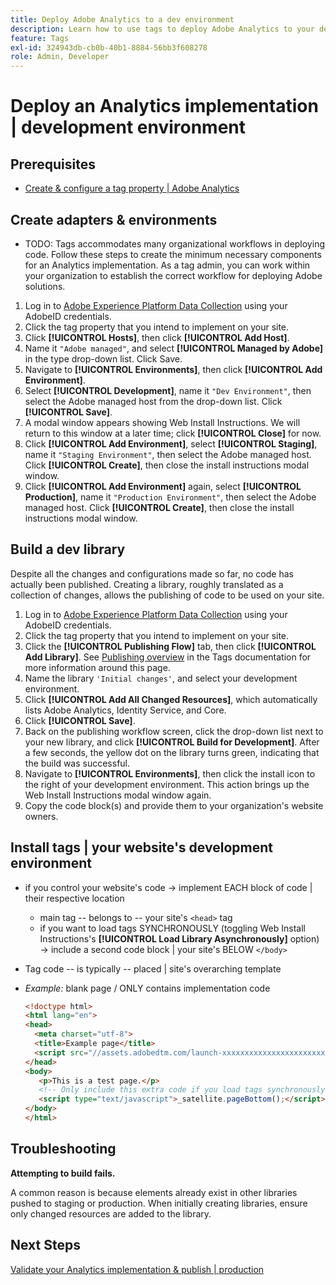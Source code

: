 ```yaml
---
title: Deploy Adobe Analytics to a dev environment
description: Learn how to use tags to deploy Adobe Analytics to your development environment.
feature: Tags
exl-id: 324943db-cb0b-40b1-8884-56bb3f608278
role: Admin, Developer
---
```

# Deploy an Analytics implementation | development environment

## Prerequisites

* [Create & configure a tag property | Adobe Analytics](create-analytics-property.md)

## Create adapters & environments

* TODO:
Tags accommodates many organizational workflows in deploying code. 
Follow these steps to create the minimum necessary components for an Analytics implementation. 
As a tag admin, you can work within your organization to establish the correct workflow for deploying Adobe solutions.

1. Log in to [Adobe Experience Platform Data Collection](https://experience.adobe.com/data-collection) using your AdobeID credentials.
2. Click the tag property that you intend to implement on your site.
3. Click **[!UICONTROL Hosts]**, then click **[!UICONTROL Add Host]**.
4. Name it `"Adobe managed"`, and select **[!UICONTROL Managed by Adobe]** in the type drop-down list. Click Save.
5. Navigate to **[!UICONTROL Environments]**, then click **[!UICONTROL Add Environment]**.
6. Select **[!UICONTROL Development]**, name it `"Dev Environment"`, then select the Adobe managed host from the drop-down list. Click **[!UICONTROL Save]**.
7. A modal window appears showing Web Install Instructions. We will return to this window at a later time; click **[!UICONTROL Close]** for now.
8. Click **[!UICONTROL Add Environment]**, select **[!UICONTROL Staging]**, name it `"Staging Environment"`, then select the Adobe managed host. Click **[!UICONTROL Create]**, then close the install instructions modal window.
9. Click **[!UICONTROL Add Environment]** again, select **[!UICONTROL Production]**, name it `"Production Environment"`, then select the Adobe managed host. Click **[!UICONTROL Create]**, then close the install instructions modal window.

## Build a dev library

Despite all the changes and configurations made so far, no code has actually been published. Creating a library, roughly translated as a collection of changes, allows the publishing of code to be used on your site.

1. Log in to [Adobe Experience Platform Data Collection](https://experience.adobe.com/data-collection) using your AdobeID credentials.
2. Click the tag property that you intend to implement on your site.
3. Click the **[!UICONTROL Publishing Flow]** tab, then click **[!UICONTROL Add Library]**. See [Publishing overview](https://experienceleague.adobe.com/docs/experience-platform/tags/publish/overview.html) in the Tags documentation for more information around this page.
4. Name the library `'Initial changes'`, and select your development environment.
5. Click **[!UICONTROL Add All Changed Resources]**, which automatically lists Adobe Analytics, Identity Service, and Core.
6. Click **[!UICONTROL Save]**.
7. Back on the publishing workflow screen, click the drop-down list next to your new library, and click **[!UICONTROL Build for Development]**. After a few seconds, the yellow dot on the library turns green, indicating that the build was successful.
8. Navigate to **[!UICONTROL Environments]**, then click the install icon to the right of your development environment. This action brings up the Web Install Instructions modal window again.
9. Copy the code block(s) and provide them to your organization's website owners.

## Install tags | your website's development environment

* if you control your website's code -> implement EACH block of code | their respective location
  * main tag -- belongs to -- your site's `<head>` tag 
  * if you want to load tags SYNCHRONOUSLY (toggling Web Install Instructions's **[!UICONTROL Load Library Asynchronously]** option) -> include a second code block | your site's BELOW `</body>`

* Tag code -- is typically -- placed | site's overarching template
* _Example:_ blank page / ONLY contains implementation code
    ```html
    <!doctype html>
    <html lang="en">
    <head>
      <meta charset="utf-8">
      <title>Example page</title>
      <script src="//assets.adobedtm.com/launch-xxxxxxxxxxxxxxxxxxxxxxxxxxxxxxxxxx-development.min.js"></script>
    </head>
    <body>
       <p>This is a test page.</p>
       <!-- Only include this extra code if you load tags synchronously -->
       <script type="text/javascript">_satellite.pageBottom();</script>
    </body>
    </html>
    ```

## Troubleshooting

**Attempting to build fails.**

A common reason is because elements already exist in other libraries pushed to staging or production. 
When initially creating libraries, ensure only changed resources are added to the library.

## Next Steps

[Validate your Analytics implementation & publish | production](validate-publish-prod.md)
